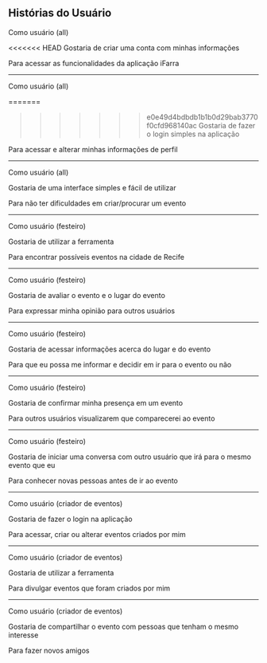 ## Histórias do Usuário

  

Como usuário (all)

<<<<<<< HEAD
Gostaria de criar uma conta com minhas informações

Para acessar as funcionalidades da aplicação iFarra

  ------------------------

Como usuário (all)

=======
>>>>>>> e0e49d4bdbdb1b1b0d29bab3770f0cfd968140ac
Gostaria de fazer o login simples na aplicação

Para acessar e alterar minhas informações de perfil

  ------------------------

Como usuário (all)

Gostaria de uma interface simples e fácil de utilizar

Para não ter dificuldades em criar/procurar um evento

  ------------------------

Como usuário (festeiro)

Gostaria de utilizar a ferramenta

Para encontrar possíveis eventos na cidade de Recife

  ------------------------

Como usuário (festeiro)

Gostaria de avaliar o evento e o lugar do evento

Para expressar minha opinião para outros usuários

  ------------------------

Como usuário (festeiro)

Gostaria de acessar informações acerca do lugar e do evento

Para que eu possa me informar e decidir em ir para o evento ou não

  ------------------------

Como usuário (festeiro)

Gostaria de confirmar minha presença em um evento

Para outros usuários visualizarem que comparecerei ao evento

  ------------------------

Como usuário (festeiro)

Gostaria de iniciar uma conversa com outro usuário que irá para o mesmo evento que eu

Para conhecer novas pessoas antes de ir ao evento

  ------------------------

Como usuário (criador de eventos)

Gostaria de fazer o login na aplicação

Para acessar, criar ou alterar eventos criados por mim

  ------------------------

Como usuário (criador de eventos)

Gostaria de utilizar a ferramenta

Para divulgar eventos que foram criados por mim

 ------------------------ 

Como usuário (criador de eventos) 

Gostaria de compartilhar o evento com pessoas que tenham o mesmo interesse

Para fazer novos amigos
